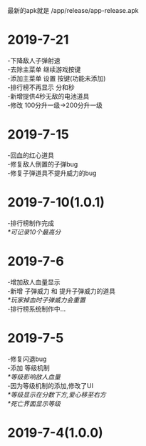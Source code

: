 最新的apk就是 /app/release/app-release.apk  

# 2019-7-21
-下降敌人子弹射速  
-去除主菜单 继续游戏按键  
-添加主菜单 设置 按键(功能未添加)  
-排行榜不再显示 分和秒  
-新增提供4秒无敌的电池道具  
-修改 100分升一级->200分升一级  

# 2019-7-15
-回血的红心道具  
-修复敌人倒置的子弹bug  
-修复子弹道具不提升威力的bug  

# 2019-7-10(1.0.1)
-排行榜制作完成  
 *\*可记录10个最高分*  

# 2019-7-6
-增加敌人血量显示  
-新增 子弹威力 和 提升子弹威力的道具  
 *\*玩家掉血时子弹威力会重置*  
-排行榜系统制作中…  

# 2019-7-5
-修复闪退bug  
-添加 等级机制  
  *\*等级影响敌人血量*  
-因为等级机制的添加,修改了UI  
   *\*等级显示在分数下方,爱心移至右方*  
   *\*死亡界面显示等级*  

# 2019-7-4(1.0.0)
